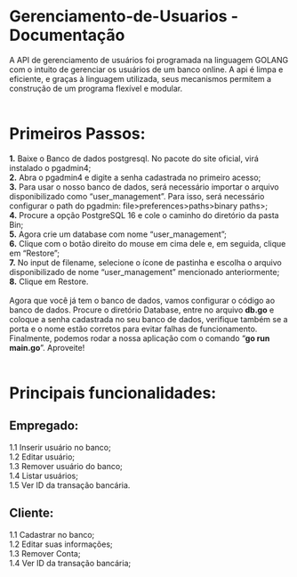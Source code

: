 # Gerenciamento-de-Usuarios - Documentação
A API de gerenciamento de usuários foi programada na linguagem GOLANG com o intuito de gerenciar os usuários de um banco online. A api é limpa e eficiente, e graças à linguagem utilizada, seus mecanismos permitem a construção de um programa flexível e modular.
</br>
</br>
<h1>Primeiros Passos:</h1>
<b>1.</b> Baixe o Banco de dados postgresql. No pacote do site oficial, virá instalado o pgadmin4;</br>
<b>2.</b> Abra o pgadmin4 e digite a senha cadastrada no primeiro acesso;</br>
<b>3.</b> Para usar o nosso banco de dados, será necessário importar o arquivo disponibilizado como “user_management”. Para isso, será necessário configurar o path do pgadmin: file>preferences>paths>binary paths>;</br>
<b>4.</b> Procure a opção PostgreSQL 16 e cole o caminho do diretório da pasta Bin;</br>
<b>5.</b> Agora crie um database com nome “user_management”;</br>
<b>6.</b> Clique com o botão direito do mouse em cima dele e, em seguida, clique em “Restore”;</br>
<b>7.</b> No input de filename, selecione o ícone de pastinha e escolha o arquivo disponibilizado de nome “user_management” mencionado anteriormente;</br>
<b>8.</b> Clique em Restore.</br>
</br>
Agora que você já tem o banco de dados, vamos configurar o código ao banco de dados. Procure o diretório Database, entre no arquivo <b>db.go</b> e coloque a senha cadastrada no seu banco de dados, verifique também se a porta e o nome estão corretos para evitar falhas de funcionamento. Finalmente, podemos rodar a nossa aplicação com o comando “<b>go run main.go</b>”. Aproveite!</br>

</br>
<h1> Principais funcionalidades: </h1>

<h2>Empregado:</h2>
1.1 Inserir usuário no banco; </br>
1.2 Editar usuário;</br>
1.3 Remover usuário do banco;</br>
1.4 Listar usuários;</br>
1.5 Ver ID da transação bancária.</br>

<h2>Cliente:</h2>
1.1 Cadastrar no banco; </br>
1.2 Editar suas informações; </br>
1.3 Remover Conta; </br>
1.4 Ver ID da transação bancária; </br>
